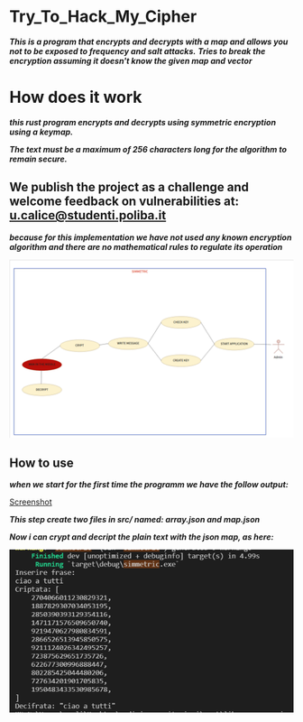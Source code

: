 # Try_To_Hack_My_Cipher
***This is a program that encrypts and decrypts with a map and allows you not to be exposed to frequency and salt attacks.***
***Tries to break the encryption assuming it doesn't know the given map and vector***

# How does it work
***this rust program encrypts and decrypts using symmetric encryption using a keymap.***

***The text must be a maximum of 256 characters long for the algorithm to remain secure.***

## We publish the project as a challenge and welcome feedback on vulnerabilities at: u.calice@studenti.poliba.it

***because for this implementation we have not used any known encryption algorithm and there are no mathematical rules to regulate its operation***

![Screenshot](IMG/GITSIMMETRIC.png)

## How to use
***when we start for the first time the programm we have the follow output:***

[Screenshot](IMG/GITSIMMETRICOUT1.png)

***This step create two files in src/ named: array.json and map.json***

***Now i can crypt and decript the plain text with the json map, as here:***

![Screenshot](IMG/GITSIMMETRICOUT2.png)
